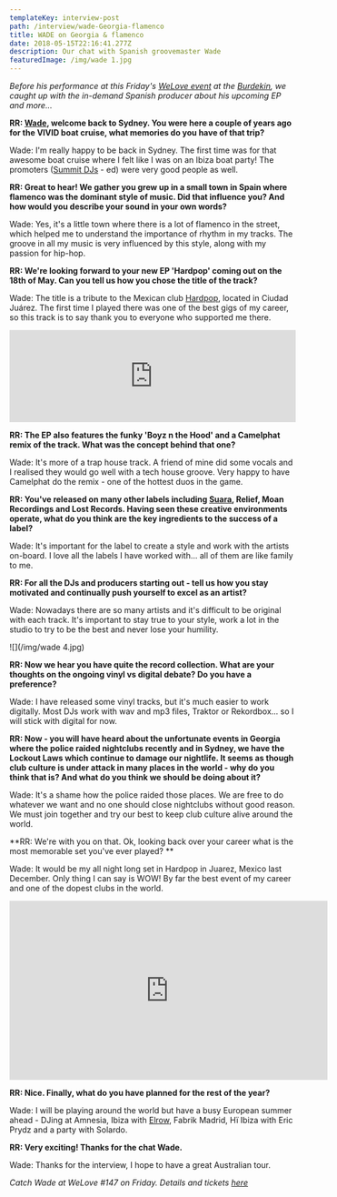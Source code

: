 ```yaml
---
templateKey: interview-post
path: /interview/wade-Georgia-flamenco
title: WADE on Georgia & flamenco
date: 2018-05-15T22:16:41.277Z
description: Our chat with Spanish groovemaster Wade
featuredImage: /img/wade 1.jpg
---
```

_Before his performance at this Friday's [WeLove event](https://www.ravereviewz.net/Event/WeLove-148-Wade-Fernando-Mesa-Darlinghurst/264) at the [Burdekin](https://www.ravereviewz.net/Venue/Burdekin-Hotel/27), we caught up with the in-demand Spanish producer about his upcoming EP and more..._

**RR: [Wade](https://www.facebook.com/wade.sound.spain/), welcome back to Sydney. You were here a couple of years ago for the VIVID boat cruise, what memories do you have of that trip?**

Wade: I'm really happy to be back in Sydney. The first time was for that awesome boat cruise where I felt like I was on an Ibiza boat party! The promoters ([Summit DJs](https://www.ravereviewz.net/Promoter/Summit-DJs/239) - ed) were very good people as well.
<br> 

**RR: Great to hear! We gather you grew up in a small town in Spain where flamenco was the dominant style of music. Did that influence you? And how would you describe your sound in your own words?**

Wade: Yes, it's a little town where there is a lot of flamenco in the street, which helped me to understand the importance of rhythm in my tracks. The groove in all my music is very influenced by this style, along with my passion for hip-hop.
<br> 

**RR: We're looking forward to your new EP 'Hardpop' coming out on the 18th of May. Can you tell us how you chose the title of the track?**

Wade: The title is a tribute to the Mexican club [Hardpop](https://www.facebook.com/HardpopJuarez/), located in Ciudad Juárez. The first time I played there was one of the best gigs of my career, so this track is to say thank you to everyone who supported me there. 
<br> 

<iframe src="https://embed.beatport.com/?id=10495923&type=track" width="100%" height="162" frameborder="0" scrolling="no" style="max-width:600px;"></iframe>

**RR: The EP also features the funky 'Boyz n the Hood' and a Camelphat remix of the track. What was the concept behind that one?**

Wade: It's more of a trap house track. A friend of mine did some vocals and I realised they would go well with a tech house groove. Very happy to have Camelphat do the remix - one of the hottest duos in the game.
<br> 

**RR: You've released on many other labels including [Suara](https://www.facebook.com/suaramusic/), Relief, Moan Recordings and Lost Records. Having seen these creative environments operate, what do you think are the key ingredients to the success of a label?**

Wade: It's important for the label to create a style and work with the artists on-board. I love all the labels I have worked with... all of them are like family to me.
<br> 

**RR: For all the DJs and producers starting out - tell us how you stay motivated and continually push yourself to excel as an artist?**

Wade: Nowadays there are so many artists and it's difficult to be original with each track. It's important to stay true to your style, work a lot in the studio to try to be the best and never lose your humility.
<br> 

![](/img/wade 4.jpg)

**RR: Now we hear you have quite the record collection. What are your thoughts on the ongoing vinyl vs digital debate? Do you have a preference?**

Wade: I have released some vinyl tracks, but it's much easier to work digitally. Most DJs work with wav and mp3 files, Traktor or Rekordbox... so I will stick with digital for now. 
<br>  

**RR: Now - you will have heard about the unfortunate events in Georgia where the police raided nightclubs recently and in Sydney, we have the Lockout Laws which continue to damage our nightlife. It seems as though club culture is under attack in many places in the world - why do you think that is? And what do you think we should be doing about it?**

Wade: It's a shame how the police raided those places. We are free to do whatever we want and no one should close nightclubs without good reason. We must join together and try our best to keep club culture alive around the world.
<br> 

**RR: We're with you on that. Ok, looking back over your career what is the most memorable set you've ever played? **

Wade: It would be my all night long set in Hardpop in Juarez, Mexico last December. Only thing I can say is WOW! By far the best event of my career and one of the dopest clubs in the world.
<br>

<iframe width="560" height="315" src="https://www.youtube.com/embed/8FfHL0s_uVM" frameborder="0" allow="autoplay; encrypted-media" allowfullscreen></iframe> 

**RR: Nice. Finally, what do you have planned for the rest of the year?**

Wade: I will be playing around the world but have a busy European summer ahead - DJing at Amnesia, Ibiza with [Elrow](https://www.facebook.com/elrowofficial/), Fabrik Madrid, Hï Ibiza with Eric Prydz and a party with Solardo.
<br> 

**RR: Very exciting! Thanks for the chat Wade.**

Wade: Thanks for the interview, I hope to have a great Australian tour.

_Catch Wade at WeLove #147 on Friday. Details and tickets [here](https://www.ravereviewz.net/Event/WeLove-148-Wade-Fernando-Mesa-Darlinghurst/264)_
